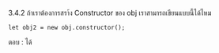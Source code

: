 3.4.2 ถ้าเราต้องการสรา้ง Constructor ของ obj เราสามารถเขียนแบบนี้ได้ไหม

```
let obj2 = new obj.constructor();
```

ตอบ : ได้